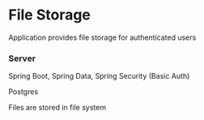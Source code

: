 # File Storage
Application provides file storage for authenticated users

### Server

Spring Boot, Spring Data, Spring Security (Basic Auth)

Postgres

Files are stored in file system

